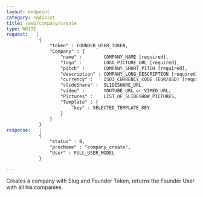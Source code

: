 ```yaml
---
layout: endpoint
category: endpoint
title: /web/company/create
type: WRITE
request:   |
            {
                "token" : FOUNDER_USER_TOKEN,
                "Company" : {
                    "name" :        COMPANY_NAME [required],
                    "logo" :        LOGO_PICTURE_URL [required],
                    "pitch" :       COMPANY_SHORT_PITCH [required],
                    "description" : COMPANY_LONG_DESCRIPTION [required],
                    "currency" :    ISO3_CURRENCY_CODE (EUR/USD) [required],
                    "slideShare" :  SLIDESHARE_URL,
                    "video" :       YOUTUBE_URL_or_VIMEO_URL,
                    "Pictures" :    LIST_OF_SLIDESHOW_PICTURES,
                    "Template" : {
                        "key" : SELECTED_TEMPLATE_KEY
                    }
                }
            }
response:   |
            {
                "status" : 0,
                "procName" : "company_create",
                "User" : FULL_USER_MODEL
            }

---
```


Creates a company with Slug and Founder Token, returns the Founder User with all his companies.